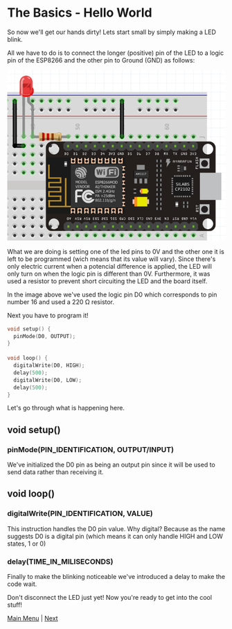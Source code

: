 # The Basics - Hello World

So now we'll get our hands dirty! Lets start small by simply making a LED blink.

All we have to do is to connect the longer (positive) pin of the LED to a logic pin of the ESP8266 and the other pin to Ground (GND) as follows:

![Hello World](./images/helloworld.png)

What we are doing is setting one of the led pins to 0V and the other one it is left to be programmed (wich means that its value will vary). Since there's only electric current when a potencial difference is applied, the LED will only turn on when the logic pin is different than 0V. Furthermore, it was used a resistor to prevent short circuiting the LED and the board itself.

In the image above we've used the logic pin D0 which corresponds to pin number 16 and used a 220 Ω resistor.

Next you have to program it!

```c++
void setup() {
  pinMode(D0, OUTPUT);
}

void loop() {
  digitalWrite(D0, HIGH);
  delay(500);
  digitalWrite(D0, LOW);
  delay(500);
}
```

Let's go through what is happening here.

## void setup()

### pinMode(PIN_IDENTIFICATION, OUTPUT/INPUT)

We've initialized the D0 pin as being an output pin since it will be used to send data rather than receiving it.

## void loop()

### digitalWrite(PIN_IDENTIFICATION, VALUE)

This instruction handles the D0 pin value. Why digital? Because as the name suggests D0 is a digital pin (which means it can only handle HIGH and LOW states, 1 or 0)

### delay(TIME_IN_MILISECONDS)

Finally to make the blinking noticeable we've introduced a delay to make the code wait.

Don't disconnect the LED just yet! Now you're ready to get into the cool stuff!

[Main Menu](../readme.md) | [Next](./ex1.md)